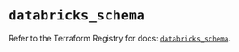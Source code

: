 # `databricks_schema`

Refer to the Terraform Registry for docs: [`databricks_schema`](https://registry.terraform.io/providers/databricks/databricks/1.75.0/docs/resources/schema).
